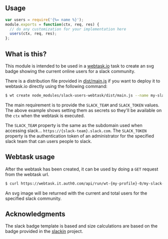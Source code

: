 ## Usage

```js
var users = require('{%= name %}');
module.exports = function(ctx, req, res) {
  // do any customization for your implementation here
  users(ctx, req, res);
};
```

## What is this?

This module is intended to be used in a [webtask.io](https://webtask.io/) task to create an svg badge showing the current online users for a slack community.

There is a distribution file provided in [dist/main.js](dist/main.js) if you want to deploy it to webtask.io directly using the following command:

```bash
$ wt create node_modules/slack-users-webtask/dist/main.js --name my-slack-users-name --secret SLACK_TEAM='my-slack-team' --secret SLACK_TOKEN='XXXXXXX'
```

The main requirement is to provide the `SLACK_TEAM` and `SLACK_TOKEN` values. The above example shows setting them as secrets so they'll be available on the `ctx` when the webtask is executed.

The `SLACK_TEAM` property is the same as the subdomain used when accessing slack... `https://{slack-team}.slack.com`.
The `SLACK_TOKEN` property is the authentication token of an administrator for the specified slack team that can users people to slack.

## Webtask usage

After the webtask has been created, it can be used by doing a `GET` request from the webtask url.

```bash
$ curl https://webtask.it.auth0.com/api/run/wt-{my-profile}-0/my-slack-users-name?webtask_no_cache=1
```

An svg image will be returned with the current and total users for the specified slack community.

## Acknowledgments

The slack badge template is based and size calculations are based on the badge provided in the [slackin](https://github.com/rauchg/slackin) project.
